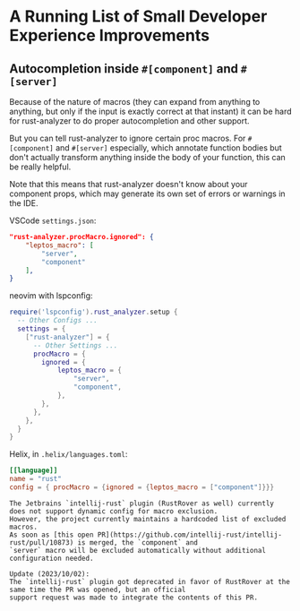 # A Running List of Small Developer Experience Improvements

## Autocompletion inside `#[component]` and `#[server]`

Because of the nature of macros (they can expand from anything to anything, but only if the input is exactly correct at that instant) it can be hard for rust-analyzer to do proper autocompletion and other support.

But you can tell rust-analyzer to ignore certain proc macros. For `#[component]` and `#[server]` especially, which annotate function bodies but don't actually transform anything inside the body of your function, this can be really helpful.

Note that this means that rust-analyzer doesn't know about your component props, which may generate its own set of errors or warnings in the IDE.

VSCode `settings.json`:

```json
"rust-analyzer.procMacro.ignored": {
	"leptos_macro": [
		"server",
		"component"
	],
}
```

neovim with lspconfig:

```lua
require('lspconfig').rust_analyzer.setup {
  -- Other Configs ...
  settings = {
    ["rust-analyzer"] = {
      -- Other Settings ...
      procMacro = {
        ignored = {
            leptos_macro = {
                "server",
                "component",
            },
        },
      },
    },
  }
}
```

Helix, in `.helix/languages.toml`:

```toml
[[language]]
name = "rust"
config = { procMacro = {ignored = {leptos_macro = ["component"]}}}
```

```admonish info
The Jetbrains `intellij-rust` plugin (RustRover as well) currently does not support dynamic config for macro exclusion.
However, the project currently maintains a hardcoded list of excluded macros.
As soon as [this open PR](https://github.com/intellij-rust/intellij-rust/pull/10873) is merged, the `component` and
`server` macro will be excluded automatically without additional configuration needed.  

Update (2023/10/02):  
The `intellij-rust` plugin got deprecated in favor of RustRover at the same time the PR was opened, but an official
support request was made to integrate the contents of this PR.
```
